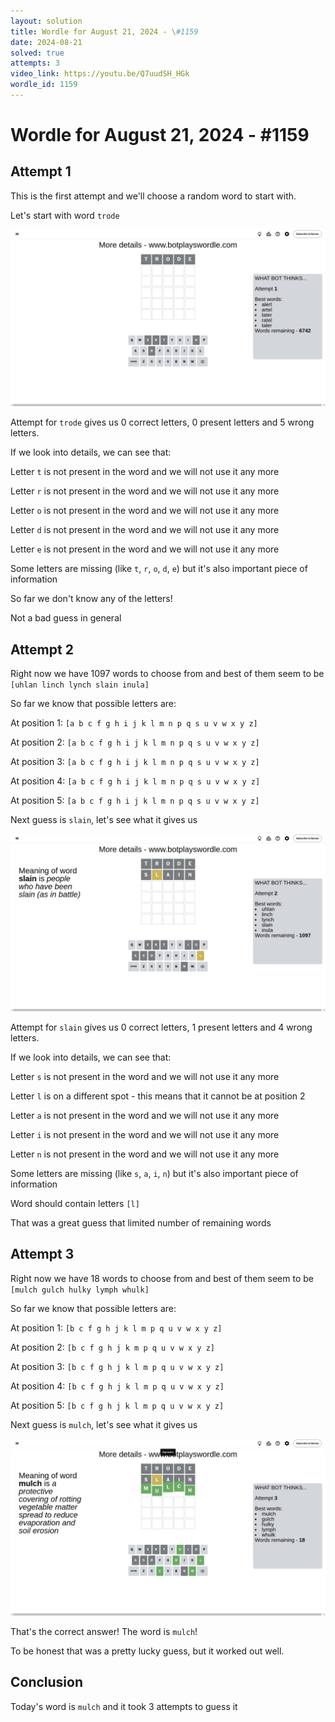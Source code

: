 ```yaml
---
layout: solution
title: Wordle for August 21, 2024 - \#1159
date: 2024-08-21
solved: true
attempts: 3
video_link: https://youtu.be/Q7uudSH_HGk
wordle_id: 1159
---
```


# Wordle for August 21, 2024 - \#1159

## Attempt 1

This is the first attempt and we'll choose a random word to start with.

Let's start with word `trode`

![Attempt 1](2024-08-21/attempt-1.png)

Attempt for `trode` gives us 0 correct letters, 0 present letters and 5 wrong letters.

If we look into details, we can see that:

Letter `t` is not present in the word and we will not use it any more

Letter `r` is not present in the word and we will not use it any more

Letter `o` is not present in the word and we will not use it any more

Letter `d` is not present in the word and we will not use it any more

Letter `e` is not present in the word and we will not use it any more

Some letters are missing (like `t`, `r`, `o`, `d`, `e`) but it's also important piece of information

So far we don't know any of the letters!

Not a bad guess in general



## Attempt 2

Right now we have 1097 words to choose from and best of them seem to be `[uhlan linch lynch slain inula]`

So far we know that possible letters are:

At position 1: `[a b c f g h i j k l m n p q s u v w x y z]`

At position 2: `[a b c f g h i j k l m n p q s u v w x y z]`

At position 3: `[a b c f g h i j k l m n p q s u v w x y z]`

At position 4: `[a b c f g h i j k l m n p q s u v w x y z]`

At position 5: `[a b c f g h i j k l m n p q s u v w x y z]`

Next guess is `slain`, let's see what it gives us

![Attempt 2](2024-08-21/attempt-2.png)

Attempt for `slain` gives us 0 correct letters, 1 present letters and 4 wrong letters.

If we look into details, we can see that:

Letter `s` is not present in the word and we will not use it any more

Letter `l` is on a different spot - this means that it cannot be at position 2

Letter `a` is not present in the word and we will not use it any more

Letter `i` is not present in the word and we will not use it any more

Letter `n` is not present in the word and we will not use it any more

Some letters are missing (like `s`, `a`, `i`, `n`) but it's also important piece of information

Word should contain letters `[l]`

That was a great guess that limited number of remaining words



## Attempt 3

Right now we have 18 words to choose from and best of them seem to be `[mulch gulch hulky lymph whulk]`

So far we know that possible letters are:

At position 1: `[b c f g h j k l m p q u v w x y z]`

At position 2: `[b c f g h j k m p q u v w x y z]`

At position 3: `[b c f g h j k l m p q u v w x y z]`

At position 4: `[b c f g h j k l m p q u v w x y z]`

At position 5: `[b c f g h j k l m p q u v w x y z]`

Next guess is `mulch`, let's see what it gives us

![Attempt 3](2024-08-21/attempt-3.png)

That's the correct answer! The word is `mulch`!

To be honest that was a pretty lucky guess, but it worked out well.

## Conclusion

Today's word is `mulch` and it took 3 attempts to guess it

